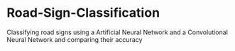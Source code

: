 # Road-Sign-Classification
Classifying road signs using a Artificial Neural Network and a Convolutional Neural Network and comparing their accuracy 
